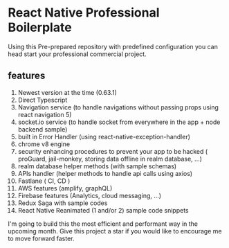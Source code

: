 # React Native Professional Boilerplate

Using this Pre-prepared repository with predefined configuration you can head start your professional commercial project.

## features

 1. Newest version at the time (0.63.1)
 2. Direct Typescript
 3. Navigation service (to handle navigations without passing props using react navigation 5)
 4. socket.io service (to handle socket from everywhere in the app + node backend sample)
 5. built in Error Handler (using react-native-exception-handler)
 6. chrome v8 engine
 7. security enhancing procedures to prevent your app to be hacked (  proGuard, jail-monkey, storing data offline in realm database, ...)
 8. realm database helper methods (with sample schemas)
 9. APIs handler (helper methods to handle api calls using axios)
 10. Fastlane ( CI, CD )
 11. AWS features (amplify, graphQL)
 12. Firebase features (Analytics, cloud messaging, ...)
 13. Redux Saga with sample codes
 14. React Native Reanimated (1 and/or 2) sample code snippets

I'm going to build this the most efficient and performant way  in the upcoming month.
Give this project a star if you would like to encourage me to move forward faster.